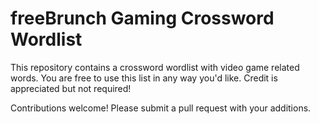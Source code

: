 # freeBrunch Gaming Crossword Wordlist

This repository contains a crossword wordlist with video game related words. You are free to use this list in any way you'd like. Credit is appreciated but not required!

Contributions welcome! Please submit a pull request with your additions.
